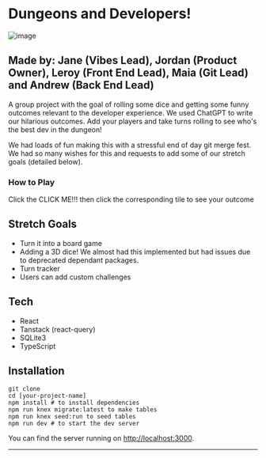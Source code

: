 # Dungeons and Developers!

![image](https://github.com/kahikatea-2023/Dungeons-and-Developers/assets/26266678/973cac1d-2f2b-4da1-87e5-90b6406d0857)

Made by: Jane (Vibes Lead), Jordan (Product Owner), Leroy (Front End Lead), Maia (Git Lead) and Andrew (Back End Lead)
---

A group project with the goal of rolling some dice and getting some funny outcomes relevant to the developer experience. We used ChatGPT to write our hilarious outcomes. Add your players and take turns rolling to see who's the best dev in the dungeon!

We had loads of fun making this with a stressful end of day git merge fest. We had so many wishes for this and requests to add some of our stretch goals (detailed below). 

### How to Play

Click the CLICK ME!!! then click the corresponding tile to see your outcome

## Stretch Goals

- Turn it into a board game
- Adding a 3D dice! We almost had this implemented but had issues due to deprecated dependant packages.
- Turn tracker
- Users can add custom challenges

## Tech

- React
- Tanstack (react-query)
- SQLite3
- TypeScript

## Installation

```
git clone 
cd [your-project-name]
npm install # to install dependencies
npm run knex migrate:latest to make tables
npm run knex seed:run to seed tables
npm run dev # to start the dev server
```

You can find the server running on [http://localhost:3000](http://localhost:3000).

---
